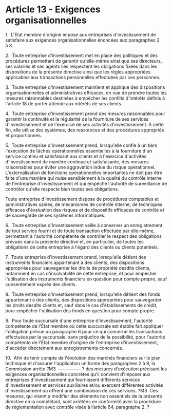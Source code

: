 # Article 13 - Exigences organisationnelles


1.  L'État membre d'origine impose aux entreprises d'investissement de satisfaire aux exigences organisationnelles énoncées aux paragraphes 2 à 8.

2.  Toute entreprise d'investissement met en place des politiques et des procédures permettant de garantir qu'elle-même ainsi que ses directeurs, ses salariés et ses agents liés respectent les obligations fixées dans les dispositions de la présente directive ainsi que les règles appropriées applicables aux transactions personnelles effectuées par ces personnes.

3.  Toute entreprise d'investissement maintient et applique des dispositions organisationnelles et administratives efficaces, en vue de prendre toutes les mesures raisonnables destinées à empêcher les conflits d'intérêts définis à l'article 18 de porter atteinte aux intérêts de ses clients.

4.  Toute entreprise d'investissement prend des mesures raisonnables pour garantir la continuité et la régularité de la fourniture de ses services d'investissement et de l'exercice de ses activités d'investissement. À cette fin, elle utilise des systèmes, des ressources et des procédures appropriés et proportionnés.

5.  Toute entreprise d'investissement prend, lorsqu'elle confie à un tiers l'exécution de tâches opérationnelles essentielles à la fourniture d'un service continu et satisfaisant aux clients et à l'exercice d'activités d'investissement de manière continue et satisfaisante, des mesures raisonnables pour éviter une aggravation indue du risque opérationnel. L'externalisation de fonctions opérationnelles importantes ne doit pas être faite d'une manière qui nuise sensiblement à la qualité du contrôle interne de l'entreprise d'investissement et qui empêche l'autorité de surveillance de contrôler qu'elle respecte bien toutes ses obligations.

Toute entreprise d'investissement dispose de procédures comptables et administratives saines, de mécanismes de contrôle interne, de techniques efficaces d'évaluation des risques et de dispositifs efficaces de contrôle et de sauvegarde de ses systèmes informatiques.

6.  Toute entreprise d'investissement veille à conserver un enregistrement de tout service fourni et de toute transaction effectuée par elle-même, permettant à l'autorité compétente de contrôler le respect des obligations prévues dans la présente directive et, en particulier, de toutes les obligations de cette entreprise à l'égard des clients ou clients potentiels.

7.  Toute entreprise d'investissement prend, lorsqu'elle détient des instruments financiers appartenant à des clients, des dispositions appropriées pour sauvegarder les droits de propriété desdits clients, notamment en cas d'insolvabilité de cette entreprise, et pour empêcher l'utilisation des instruments financiers en question pour compte propre, sauf consentement exprès des clients.

8.  Toute entreprise d'investissement prend, lorsqu'elle détient des fonds appartenant à des clients, des dispositions appropriées pour sauvegarder les droits desdits clients et, sauf dans le cas d'établissements de crédit, pour empêcher l'utilisation des fonds en question pour compte propre.

9.  Pour toute succursale d'une entreprise d'investissement, l'autorité compétente de l'État membre où cette succursale est établie fait appliquer l'obligation prévue au paragraphe 6 pour ce qui concerne les transactions effectuées par la succursale, sans préjudice de la possibilité, pour l'autorité compétente de l'État membre d'origine de l'entreprise d'investissement, d'accéder directement aux enregistrements concernés.

10.  Afin de tenir compte de l'évolution des marchés financiers sur le plan technique et d'assurer l'application uniforme des paragraphes 2 à 9, la Commission arrête ?M3  ————— ? des mesures d'exécution précisant les exigences organisationnelles concrètes qu'il convient d'imposer aux entreprises d'investissement qui fournissent différents services d'investissement et services auxiliaires et/ou exercent différentes activités d'investissement ou offrent une combinaison de ces services. ?M3  Ces mesures, qui visent à modifier des éléments non essentiels de la présente directive en la complétant, sont arrêtées en conformité avec la procédure de réglementation avec contrôle visée à l’article 64, paragraphe 2. ?
